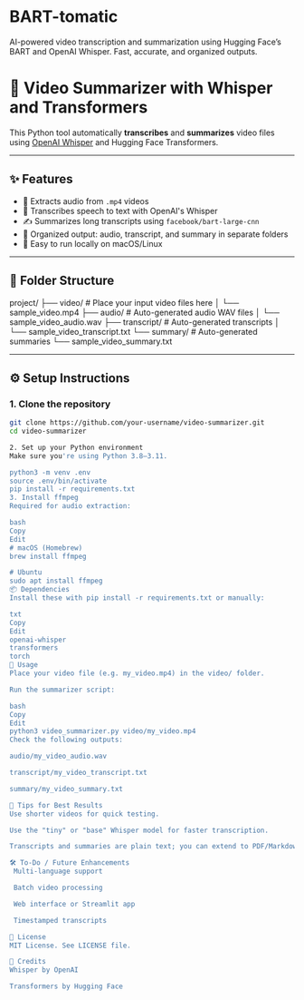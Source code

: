 # BART-tomatic
AI-powered video transcription and summarization using Hugging Face’s BART and OpenAI Whisper. Fast, accurate, and organized outputs.

# 🎥 Video Summarizer with Whisper and Transformers

This Python tool automatically **transcribes** and **summarizes** video files using [OpenAI Whisper](https://github.com/openai/whisper) and Hugging Face Transformers.

---

## ✨ Features

- 📼 Extracts audio from `.mp4` videos
- 🧠 Transcribes speech to text with OpenAI's Whisper
- ✍️ Summarizes long transcripts using `facebook/bart-large-cnn`
- 📁 Organized output: audio, transcript, and summary in separate folders
- 🔧 Easy to run locally on macOS/Linux

---

## 📂 Folder Structure
project/
├── video/ # Place your input video files here
│ └── sample_video.mp4
├── audio/ # Auto-generated audio WAV files
│ └── sample_video_audio.wav
├── transcript/ # Auto-generated transcripts
│ └── sample_video_transcript.txt
└── summary/ # Auto-generated summaries
└── sample_video_summary.txt


---

## ⚙️ Setup Instructions

### 1. Clone the repository

```bash
git clone https://github.com/your-username/video-summarizer.git
cd video-summarizer

2. Set up your Python environment
Make sure you're using Python 3.8–3.11.

python3 -m venv .env
source .env/bin/activate
pip install -r requirements.txt
3. Install ffmpeg
Required for audio extraction:

bash
Copy
Edit
# macOS (Homebrew)
brew install ffmpeg

# Ubuntu
sudo apt install ffmpeg
📦 Dependencies
Install these with pip install -r requirements.txt or manually:

txt
Copy
Edit
openai-whisper
transformers
torch
🚀 Usage
Place your video file (e.g. my_video.mp4) in the video/ folder.

Run the summarizer script:

bash
Copy
Edit
python3 video_summarizer.py video/my_video.mp4
Check the following outputs:

audio/my_video_audio.wav

transcript/my_video_transcript.txt

summary/my_video_summary.txt

🧪 Tips for Best Results
Use shorter videos for quick testing.

Use the "tiny" or "base" Whisper model for faster transcription.

Transcripts and summaries are plain text; you can extend to PDF/Markdown export if needed.

🛠 To-Do / Future Enhancements
 Multi-language support

 Batch video processing

 Web interface or Streamlit app

 Timestamped transcripts

📜 License
MIT License. See LICENSE file.

🙌 Credits
Whisper by OpenAI

Transformers by Hugging Face



